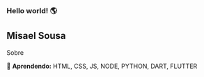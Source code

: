 ### Hello world! :earth_americas:

## Misael Sousa
Sobre

:seedling: **Aprendendo:** HTML, CSS, JS, NODE, PYTHON, DART, FLUTTER


